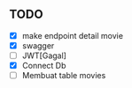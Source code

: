 ## TODO

- [x] make endpoint detail movie
- [x] swagger
- [ ] JWT[Gagal]
- [x] Connect Db
- [ ] Membuat table movies
